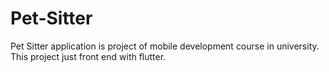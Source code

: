 # Pet-Sitter
Pet Sitter application is project of mobile development course in university. This project just front end with flutter. 
